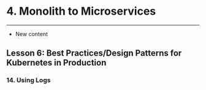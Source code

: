 # 4. Monolith to Microservices 
___
* New content 

## Lesson 6: Best Practices/Design Patterns for Kubernetes in Production

### 14. Using Logs



